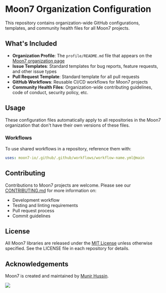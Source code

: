 # Moon7 Organization Configuration

This repository contains organization-wide GitHub configurations, templates, and community health files for all Moon7 projects.

## What's Included

- **Organization Profile**: The `profile/README.md` file that appears on the [Moon7 organization page](https://github.com/moon7-io)
- **Issue Templates**: Standard templates for bug reports, feature requests, and other issue types
- **Pull Request Template**: Standard template for all pull requests
- **GitHub Workflows**: Reusable CI/CD workflows for Moon7 projects
- **Community Health Files**: Organization-wide contributing guidelines, code of conduct, security policy, etc.

## Usage

These configuration files automatically apply to all repositories in the Moon7 organization that don't have their own versions of these files.

### Workflows

To use shared workflows in a repository, reference them with:

```yaml
uses: moon7-io/.github/.github/workflows/workflow-name.yml@main
```

## Contributing

Contributions to Moon7 projects are welcome. Please see our [CONTRIBUTING.md](CONTRIBUTING.md) for more information on:

- Development workflow
- Testing and linting requirements
- Pull request process
- Commit guidelines

## License

All Moon7 libraries are released under the [MIT License](LICENSE) unless otherwise specified. See the LICENSE file in each repository for details.

## Acknowledgements

Moon7 is created and maintained by [Munir Hussin](https://github.com/profound7).

[![](https://images.weserv.nl/?url=github.com/profound7.png?v=4&w=32&fit=cover&mask=circle&maxage=7d)](https://github.com/profound7)
